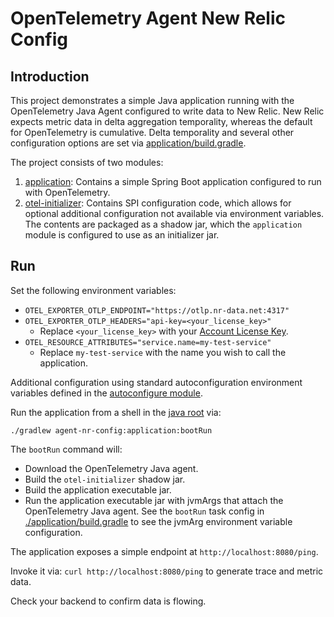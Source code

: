 # OpenTelemetry Agent New Relic Config

## Introduction

This project demonstrates a simple Java application running with the OpenTelemetry Java Agent configured to write data to New Relic. New Relic expects metric data in delta aggregation temporality, whereas the default for OpenTelemetry is cumulative. Delta temporality and several other configuration options are set via [application/build.gradle](./application/build.gradle).

The project consists of two modules:

1. [application](./application): Contains a simple Spring Boot application configured to run with OpenTelemetry.
2. [otel-initializer](./otel-initializer): Contains SPI configuration code, which allows for optional additional configuration not available via environment variables. The contents are packaged as a shadow jar, which the `application` module is configured to use as an initializer jar.

## Run

Set the following environment variables:
* `OTEL_EXPORTER_OTLP_ENDPOINT="https://otlp.nr-data.net:4317"`
* `OTEL_EXPORTER_OTLP_HEADERS="api-key=<your_license_key>"`
  * Replace `<your_license_key>` with your [Account License Key](https://one.newrelic.com/launcher/api-keys-ui.launcher).
* `OTEL_RESOURCE_ATTRIBUTES="service.name=my-test-service"`
  * Replace `my-test-service` with the name you wish to call the application.

Additional configuration using standard autoconfiguration environment variables defined in the [autoconfigure module](https://github.com/open-telemetry/opentelemetry-java/tree/main/sdk-extensions/autoconfigure).

Run the application from a shell in the [java root](../) via:
```
./gradlew agent-nr-config:application:bootRun
```

The `bootRun` command will:
- Download the OpenTelemetry Java agent.
- Build the `otel-initializer` shadow jar.
- Build the application executable jar.
- Run the application executable jar with jvmArgs that attach the OpenTelemetry Java agent. See the `bootRun` task config in [./application/build.gradle](./application/build.gradle) to see the jvmArg environment variable configuration.

The application exposes a simple endpoint at `http://localhost:8080/ping`.

Invoke it via: `curl http://localhost:8080/ping` to generate trace and metric data.

Check your backend to confirm data is flowing.
